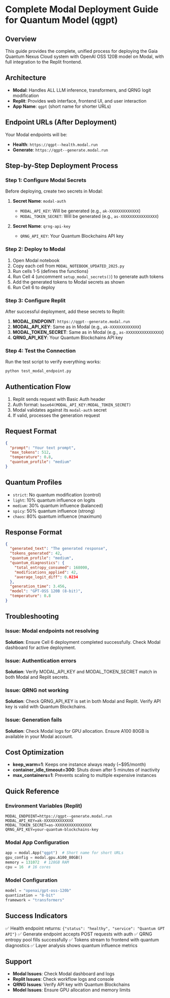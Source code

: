 # Complete Modal Deployment Guide for Quantum Model (qgpt)

## Overview
This guide provides the complete, unified process for deploying the Gaia Quantum Nexus Cloud system with OpenAI OSS 120B model on Modal, with full integration to the Replit frontend.

## Architecture
- **Modal**: Handles ALL LLM inference, transformers, and QRNG logit modification
- **Replit**: Provides web interface, frontend UI, and user interaction
- **App Name**: `qgpt` (short name for shorter URLs)

## Endpoint URLs (After Deployment)
Your Modal endpoints will be:
- **Health**: `https://qgpt--health.modal.run`
- **Generate**: `https://qgpt--generate.modal.run`

## Step-by-Step Deployment Process

### Step 1: Configure Modal Secrets
Before deploying, create two secrets in Modal:

1. **Secret Name**: `modal-auth`
   - `MODAL_API_KEY`: Will be generated (e.g., `ak-XXXXXXXXXXXXX`)
   - `MODAL_TOKEN_SECRET`: Will be generated (e.g., `as-XXXXXXXXXXXXXXXX`)

2. **Secret Name**: `qrng-api-key`
   - `QRNG_API_KEY`: Your Quantum Blockchains API key

### Step 2: Deploy to Modal
1. Open Modal notebook
2. Copy each cell from `MODAL_NOTEBOOK_UPDATED_2025.py`
3. Run cells 1-5 (defines the functions)
4. Run Cell 4 (uncomment `setup_modal_secrets()`) to generate auth tokens
5. Add the generated tokens to Modal secrets as shown
6. Run Cell 6 to deploy

### Step 3: Configure Replit
After successful deployment, add these secrets to Replit:

1. **MODAL_ENDPOINT**: `https://qgpt--generate.modal.run`
2. **MODAL_API_KEY**: Same as in Modal (e.g., `ak-XXXXXXXXXXXXX`)
3. **MODAL_TOKEN_SECRET**: Same as in Modal (e.g., `as-XXXXXXXXXXXXXXXX`)
4. **QRNG_API_KEY**: Your Quantum Blockchains API key

### Step 4: Test the Connection
Run the test script to verify everything works:
```bash
python test_modal_endpoint.py
```

## Authentication Flow
1. Replit sends request with Basic Auth header
2. Auth format: `base64(MODAL_API_KEY:MODAL_TOKEN_SECRET)`
3. Modal validates against its `modal-auth` secret
4. If valid, processes the generation request

## Request Format
```json
{
  "prompt": "Your text prompt",
  "max_tokens": 512,
  "temperature": 0.8,
  "quantum_profile": "medium"
}
```

## Quantum Profiles
- `strict`: No quantum modification (control)
- `light`: 10% quantum influence on logits
- `medium`: 30% quantum influence (balanced)
- `spicy`: 50% quantum influence (strong)
- `chaos`: 80% quantum influence (maximum)

## Response Format
```json
{
  "generated_text": "The generated response",
  "tokens_generated": 42,
  "quantum_profile": "medium",
  "quantum_diagnostics": {
    "total_entropy_consumed": 168000,
    "modifications_applied": 42,
    "average_logit_diff": 0.0234
  },
  "generation_time": 3.456,
  "model": "GPT-OSS 120B (8-bit)",
  "temperature": 0.8
}
```

## Troubleshooting

### Issue: Modal endpoints not resolving
**Solution**: Ensure Cell 6 deployment completed successfully. Check Modal dashboard for active deployment.

### Issue: Authentication errors
**Solution**: Verify MODAL_API_KEY and MODAL_TOKEN_SECRET match in both Modal and Replit secrets.

### Issue: QRNG not working
**Solution**: Check QRNG_API_KEY is set in both Modal and Replit. Verify API key is valid with Quantum Blockchains.

### Issue: Generation fails
**Solution**: Check Modal logs for GPU allocation. Ensure A100 80GB is available in your Modal account.

## Cost Optimization
- **keep_warm=1**: Keeps one instance always ready (~$95/month)
- **container_idle_timeout=300**: Shuts down after 5 minutes of inactivity
- **max_containers=1**: Prevents scaling to multiple expensive instances

## Quick Reference

### Environment Variables (Replit)
```
MODAL_ENDPOINT=https://qgpt--generate.modal.run
MODAL_API_KEY=ak-XXXXXXXXXXXXX
MODAL_TOKEN_SECRET=as-XXXXXXXXXXXXXXXX
QRNG_API_KEY=your-quantum-blockchains-key
```

### Modal App Configuration
```python
app = modal.App("qgpt")  # Short name for short URLs
gpu_config = modal.gpu.A100_80GB()
memory = 131072  # 128GB RAM
cpu = 16  # 16 cores
```

### Model Configuration
```python
model = "openai/gpt-oss-120b"
quantization = "8-bit"
framework = "transformers"
```

## Success Indicators
✅ Health endpoint returns: `{"status": "healthy", "service": "Quantum GPT API"}`
✅ Generate endpoint accepts POST requests with auth
✅ QRNG entropy pool fills successfully
✅ Tokens stream to frontend with quantum diagnostics
✅ Layer analysis shows quantum influence metrics

## Support
- **Modal Issues**: Check Modal dashboard and logs
- **Replit Issues**: Check workflow logs and console
- **QRNG Issues**: Verify API key with Quantum Blockchains
- **Model Issues**: Ensure GPU allocation and memory limits